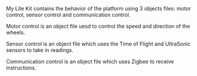 My Lite Kit contains the behavior of the platform using 3 objects files: motor control, sensor control and communication control.

Motor control is an object file uesd to control the speed and direction of the wheels.

Sensor control is an object file which uses the Time of Flight and UltraSonic sensors to take in readings.

Communication control is an object file which uses Zigbee to receive instructions.
